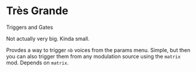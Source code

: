 # Très Grande

Triggers and Gates

Not actually very big. Kinda small.

Provdes a way to trigger `nb` voices from the params menu. Simple, but then you can also trigger them from any modulation source using the `matrix` mod. Depends on `matrix`. 